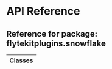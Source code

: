 # API Reference

## Reference for package: flytekitplugins.snowflake

| Classes  |
| :------------- |
